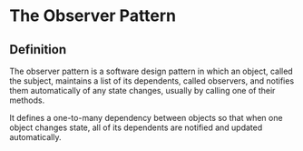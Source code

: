 # The Observer Pattern
## Definition
The observer pattern is a software design pattern in which an object, called the subject, maintains a list of its dependents, called observers, and notifies them automatically of any state changes, usually by calling one of their methods.

It defines a one-to-many dependency between objects so that when one object changes state, all of its dependents are notified and updated automatically.